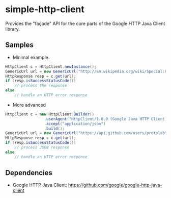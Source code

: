 simple-http-client
==================

Provides the "façade" API for the core parts of the Google HTTP Java Client library.

Samples
-------
* Minimal example.
```java
HttpClient c = HttpClient.newInstance();
GenericUrl url = new GenericUrl("http://en.wikipedia.org/wiki/Special:Random");
HttpResponse resp = c.get(url);
if (resp.isSuccessStatusCode())
    // process the response
else
    // handle an HTTP error response
```

* More advanced
```java
HttpClient c = new HttpClient.Builder()
                 .userAgent("HttpClient/1.0.0 (Google Java HTTP Client)")
                 .accept("application/json")
                 .build();
GenericUrl url = new GenericUrl("https://api.github.com/users/protolab");
HttpResponse resp = c.get(url);
if (resp.isSuccessStatusCode())
    // process JSON response
else
    // handle an HTTP error response
```

Dependencies
------------
- Google HTTP Java Client: https://github.com/google/google-http-java-client
